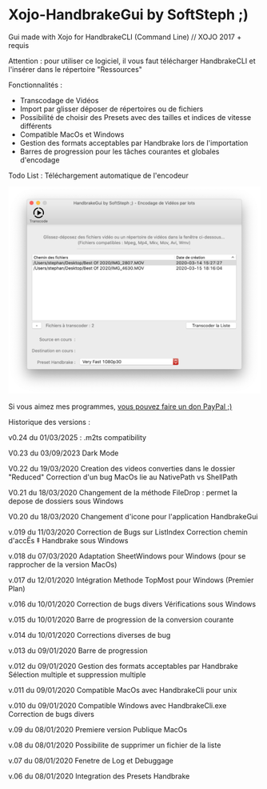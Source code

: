 # Xojo-HandbrakeGui by SoftSteph ;)
Gui made with Xojo for HandbrakeCLI (Command Line) // XOJO 2017 + requis

Attention : pour utiliser ce logiciel, il vous faut télécharger HandbrakeCLI et l'insérer dans le répertoire "Ressources"

Fonctionnalités :
- Transcodage de Vidéos
- Import par glisser déposer de répertoires ou de fichiers
- Possibilité de choisir des Presets avec des tailles et indices de vitesse différents
- Compatible MacOs et Windows
- Gestion des formats acceptables par Handbrake lors de l'importation
- Barres de progression pour les tâches courantes et globales d'encodage

Todo List :
Téléchargement automatique de l'encodeur

<img src="Screenshot.png" width="512">

Si vous aimez mes programmes, <a href="https://www.paypal.com/donate/?hosted_button_id=GY5LTDDPZ2HZG"> vous pouvez faire un don PayPal ;)</a>


Historique des versions :

v0.24 du 01/03/2025 :
.m2ts compatibility

V0.23 du 03/09/2023
Dark Mode

V0.22 du 19/03/2020
Creation des videos converties dans le dossier "Reduced"
Correction d'un bug MacOs lie au NativePath vs ShellPath

V0.21 du 18/03/2020
Changement de la méthode FileDrop : permet la depose de dossiers sous Windows

V0.20 du 18/03/2020
Changement d'icone pour l'application HandbrakeGui

v.019 du 11/03/2020
Correction de Bugs sur ListIndex
Correction chemin d'accËs ‡ Handbrake sous Windows

v.018 du 07/03/2020
Adaptation SheetWindows pour Windows (pour se rapprocher de la version MacOs)

v.017 du 12/01/2020
Intégration Methode TopMost pour Windows (Premier Plan)

v.016 du 10/01/2020
Correction de bugs divers
Vérifications sous Windows

v.015 du 10/01/2020
Barre de progression de la conversion courante

v.014 du 10/01/2020
Corrections diverses de bug

v.013 du 09/01/2020
Barre de progression

v.012 du 09/01/2020
Gestion des formats acceptables par Handbrake
Sélection multiple et suppression multiple

v.011 du 09/01/2020
Compatible MacOs avec HandbrakeCli pour unix

v.010 du 09/01/2020
Compatible Windows avec HandbrakeCli.exe
Correction de bugs divers

v.09 du 08/01/2020
Premiere version Publique MacOs

v.08 du 08/01/2020
Possibilite de supprimer un fichier de la liste

v.07 du 08/01/2020
Fenetre de Log et Debuggage

v.06 du 08/01/2020
Integration des Presets Handbrake

